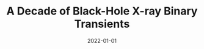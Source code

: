 ---
title: "A Decade of Black-Hole X-ray Binary Transients"
collection: publications
permalink: /publication/2022-01-01-A-Decade-of-Black-Hole-X-ray-Binary-Transients
date: 2022-01-01
venue: 'arXiv e-prints'
paperurl: 'https://ui.adsabs.harvard.edu/abs/2022arXiv220111442C'
citation: ' Philip Charles,  David Buckley,  Enrico Kotze,  Marissa Kotze,  Jessymol Thomas,  Poshak Gandhi,  John Paice,  Jean-Pierre Lasota,  James Matthews,  James Steiner, &quot;A Decade of Black-Hole X-ray Binary Transients.&quot; arXiv e-prints, 2022.'
authors: 'Philip Charles, David Buckley, Enrico Kotze,  et al.'
---
